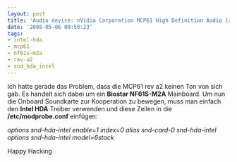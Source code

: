 ```yaml
---
layout: post
title: 'Audio device: nVidia Corporation MCP61 High Definition Audio (rev a2)'
date: '2008-05-06 09:50:23'
tags:
- intel-hda
- mcp61
- nf61s-m2a
- rev-a2
- snd_hda_intel
---
```



Ich hatte gerade das Problem, dass die MCP61 rev a2 keinen Ton von sich gab. Es handelt sich dabei um ein **Biostar NF61S-M2A** Mainboard. Um nun die Onboard Soundkarte zur Kooperation zu bewegen, muss man einfach den **Intel HDA** Treiber verwenden und diese Zeilen in die **/etc/modprobe.conf** einfügen:

*options snd-hda-intel enable=1 index=0
 alias snd-card-0 snd-hda-intel
 options snd-hda-intel model=6stack*

Happy Hacking
